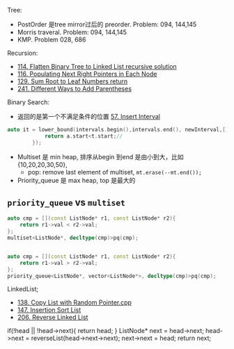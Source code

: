 Tree: 
- PostOrder 是tree mirror过后的 preorder. Problem: 094, 144,145
- Morris traveral.  Problem: 094, 144,145
- KMP. Problem 028, 686

Recursion: 

- [114. Flatten Binary Tree to Linked List recursive solution](https://leetcode.com/problems/flatten-binary-tree-to-linked-list/)
- [116. Populating Next Right Pointers in Each Node](https://leetcode.com/problems/populating-next-right-pointers-in-each-node/description/)
- [129. Sum Root to Leaf Numbers return](https://leetcode.com/problems/sum-root-to-leaf-numbers/description/)
- [241. Different Ways to Add Parentheses](https://leetcode.com/problems/different-ways-to-add-parentheses/description/) 

Binary Search:

- 返回的是第一个不满足条件的位置  [57. Insert Interval](https://leetcode.com/problems/insert-interval/description/)

```c++
auto it = lower_bound(intervals.begin(),intervals.end(), newInterval,[](const Interval& a, const Interval& t){
            return a.start<t.start;//
        });
```

- Multiset 是 min heap, 排序从begin 到end 是由小到大，比如{10,20,20,30,50}, 
  - pop: remove last element of multiset, `mt.erase(--mt.end());`
- Priority_queue 是 max heap, top 是最大的


## `priority_queue` vs `multiset`

```c++
auto cmp = [](const ListNode* r1, const ListNode* r2){
    return r1->val < r2->val;
};
multiset<ListNode*, decltype(cmp)>pq(cmp);


auto cmp = [](const ListNode* r1, const ListNode* r2){
    return r1->val > r2->val;
};
priority_queue<ListNode*, vector<ListNode*>, decltype(cmp)>pq(cmp);

```

LinkedList;

- [138. Copy List with Random Pointer.cpp](https://leetcode.com/problems/copy-list-with-random-pointer/description/)
- [147. Insertion Sort List](https://leetcode.com/problems/insertion-sort-list/description/)
- [206. Reverse Linked List](https://leetcode.com/problems/reverse-linked-list/description/)

if(!head || !head->next){
            return head;
        }
        ListNode* next = head->next;
        head->next = reverseList(head->next->next);
        next->next = head;
        return next;